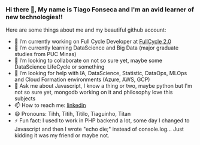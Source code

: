### Hi there 👋, My name is Tiago Fonseca and I'm an avid learner of new technologies!!

<!--
**titilomt/titilomt** is a ✨ _special_ ✨ repository because its `README.md` (this file) appears on your GitHub profile.
-->
Here are some things about me and my beautiful github account:

- 🔭 I’m currently working on Full Cycle Developer at [FullCycle 2.0](https://fullcycle.com.br/tudo-que-voce-precisa-saber-sobre-full-cycle-development/)
- 🌱 I’m currently learning DataScience and Big Data (major graduate studies from PUC Minas)
- 👯 I’m looking to collaborate on not so sure yet, maybe some DataScience LifeCycle or something 
- 🤔 I’m looking for help with IA, DataScience, Statistic, DataOps, MLOps and Cloud Formation environments (Azure, AWS, GCP) 
- 💬 Ask me about Javascript, I know a thing or two, maybe python but I'm not so sure yet, mongodb working on it and philosophy love this subjects
- 📫 How to reach me: [linkedin](https://www.linkedin.com/in/tiago-fonseca-716920142/)
- 😄 Pronouns: Tihh, Titih, Titilo, Tiaguinho, Titan
- ⚡ Fun fact: I used to work in PHP backend a lot, some day I changed to Javascript and then I wrote "echo die;" instead of console.log... Just kidding it was my friend or maybe not. 
